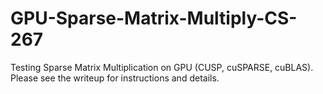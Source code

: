 # GPU-Sparse-Matrix-Multiply-CS-267
Testing Sparse Matrix Multiplication on GPU (CUSP, cuSPARSE, cuBLAS). Please see the writeup for instructions and details. 
